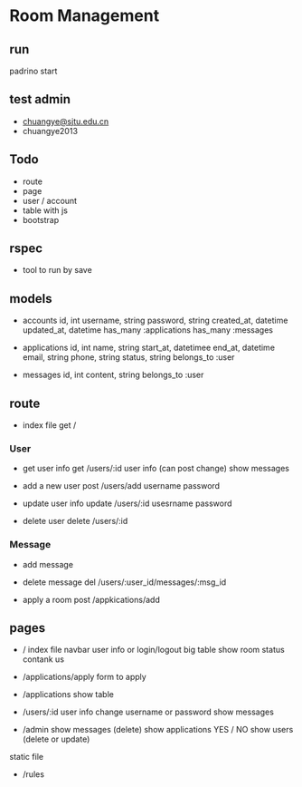 # Room Management

## run
padrino start

## test admin
+ chuangye@sjtu.edu.cn
+ chuangye2013

## Todo
+ route
+ page
+ user / account
+ table with js
+ bootstrap

## rspec
+ tool to run by save


## models
+ accounts
  id, int
  username, string
  password, string
  created_at, datetime
  updated_at, datetime
  has_many :applications
  has_many :messages
  
+ applications
  id, int
  name, string
  start_at, datetimee
  end_at, datetime
  email, string
  phone, string
  status, string
  belongs_to :user

+ messages
  id, int
  content, string
  belongs_to :user


## route
+ index file
get /

### User
+ get user info
get /users/:id
  user info (can post change)
  show messages

+ add a new user
post /users/add
  username
  password

+ update user info
update /users/:id
  usesrname
  password

+ delete user
delete /users/:id

### Message
+ add message

+ delete message
del /users/:user_id/messages/:msg_id

+ apply a room
post /appkications/add


## pages
+ /
  index file
  navbar user info or login/logout
  big table show room status
  contank us

+ /applications/apply
  form to apply

+ /applications
  show table

+ /users/:id
  user info
  change username or password
  show messages

+ /admin
  show messages (delete)
  show applications YES / NO
  show users (delete or update)

static file
+ /rules